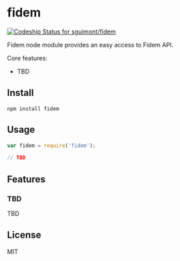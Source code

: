 # fidem

[ ![Codeship Status for sguimont/fidem](https://www.codeship.io/projects/d8c66c60-3786-0132-7181-4e7a21b2ccbb/status)](https://www.codeship.io/projects/41733)

Fidem node module provides an easy access to Fidem API.

Core features:

- TBD

## Install

```
npm install fidem
```

## Usage

````js
var fidem = require('fidem');

// TBD

````

## Features

### TBD

TBD

## License

MIT
